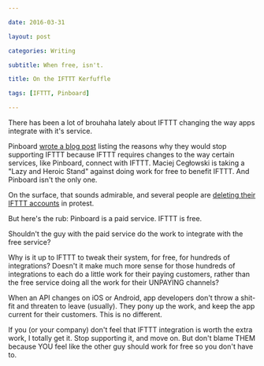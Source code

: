 ```yaml
---

date: 2016-03-31

layout: post

categories: Writing

subtitle: When free, isn't.

title: On the IFTTT Kerfuffle

tags: [IFTTT, Pinboard]

---
```


There has been a lot of brouhaha lately about IFTTT changing the way apps integrate with it's service.

Pinboard [wrote a blog post](https://blog.pinboard.in/2016/03/my_heroic_and_lazy_stand_against_ifttt/) listing the reasons why they would stop supporting IFTTT because IFTTT requires changes to the way certain services, like Pinboard, connect with IFTTT.  Maciej Cegłowski is taking a "Lazy and Heroic Stand" against doing work for free to benefit IFTTT.  And Pinboard isn't the only one.

On the surface, that sounds admirable, and several people are [deleting their IFTTT accounts](https://twitter.com/search?q=IFTTT%20delete%20account&src=typd) in protest.

But here's the rub:  Pinboard is a paid service.  IFTTT is free.  

Shouldn't the guy with the paid service do the work to integrate with the free service?  

Why is it up to IFTTT to tweak their system, for free, for hundreds of integrations?  Doesn't it make much more sense for those hundreds of integrations to each do a little work for their paying customers, rather than the free service doing all the work for their UNPAYING channels?

When an API changes on iOS or Android, app developers don't throw a shit-fit and threaten to leave (usually). They pony up the work, and keep the app current for their customers.  This is no different.

If you (or your company) don't feel that IFTTT integration is worth the extra work, I totally get it.  Stop supporting it, and move on.  But don't blame THEM because YOU feel like the other guy should work for free so you don't have to.
